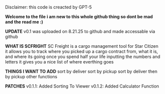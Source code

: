 Disclaimer: this code is creacted by GPT-5

**Welcome to the file**
**i am new to this whole github thing so dont be mad**
**and the read me :)**

**UPDATE**
v0.1 was uploaded on 8.21.25 to github and made accessable via github

**WHAT IS SCFRIGHT**
SC Freight is a cargo management tool for Star Citizen
it allows you to track where you picked up a cargo contract from, what it is, and where its going
once you spend half your life inputting the numbers and letters it gives you a nice list of where everthing goes

**THINGS I WANT TO ADD**
sort by deliver
sort by pickup
sort by deliver then by pickup
other functions

**PATCHES**
v0.1.1: Added Sorting To Viewer
v0.1.2: Added Calculator Function
